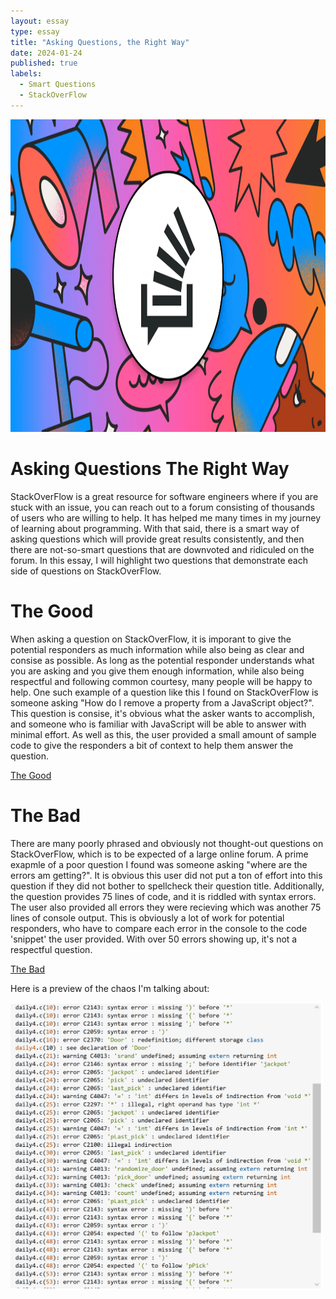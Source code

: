 ```yaml
---
layout: essay
type: essay
title: "Asking Questions, the Right Way"
date: 2024-01-24
published: true
labels:
  - Smart Questions
  - StackOverFlow
---
```

<img width="1116px" height="500px" src="../img/stackoverflow.png"> 

# Asking Questions The Right Way
StackOverFlow is a great resource for software engineers where if you are stuck with an issue, you can reach out to a forum consisting of thousands of users who are willing to help. It has helped me many times in my journey of learning about programming. With that said, there is a smart way of asking questions which will provide great results consistently, and then there are not-so-smart questions that are downvoted and ridiculed on the forum. In this essay, I will highlight two questions that demonstrate each side of questions on StackOverFlow.

# The Good
When asking a question on StackOverFlow, it is imporant to give the potential responders as much information while also being as clear and consise as possible. As long as the potential responder understands what you are asking and you give them enough information, while also being respectful and following common courtesy, many people will be happy to help. One such example of a question like this I found on StackOverFlow is someone asking "How do I remove a property from a JavaScript object?". This question is consise, it's obvious what the asker wants to accomplish, and someone who is familiar with JavaScript will be able to answer with minimal effort. As well as this, the user provided a small amount of sample code to give the responders a bit of context to help them answer the question. 

[The Good](https://stackoverflow.com/questions/208105/how-do-i-remove-a-property-from-a-javascript-object)

# The Bad
There are many poorly phrased and obviously not thought-out questions on StackOverFlow, which is to be expected of a large online forum. A prime exapmle of a poor question I found was someone asking "where are the errors am getting?". It is obvious this user did not put a ton of effort into this question if they did not bother to spellcheck their question title. Additionally, the question provides 75 lines of code, and it is riddled with syntax errors. The user also provided all errors they were recieving which was another 75 lines of console output. This is obviously a lot of work for potential responders, who have to compare each error in the console to the code 'snippet' the user provided. With over 50 errors showing up, it's not a respectful question.

[The Bad](https://stackoverflow.com/questions/30449692/where-are-the-syntax-errors-am-getting)

Here is a preview of the chaos I'm talking about:

<img width="500px" src="../img/badstackoverflow.png">
